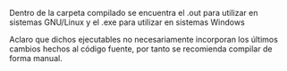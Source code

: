 Dentro de la carpeta compilado se encuentra el .out para utilizar en sistemas GNU/Linux y el .exe para utilizar en sistemas Windows

Aclaro que dichos ejecutables no necesariamente incorporan los últimos cambios hechos al código fuente, por tanto se recomienda compilar de forma manual.

